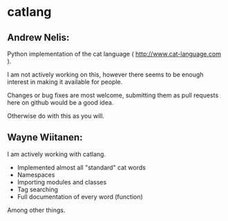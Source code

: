 catlang
=======

Andrew Nelis:
-------------
Python implementation of the cat language ( http://www.cat-language.com ).

I am not actively working on this, however there seems to be enough interest 
in making it available for people.

Changes or bug fixes are most welcome, submitting them as pull requests here
on github would be a good idea.

Otherwise do with this as you will.

Wayne Wiitanen:
--------------
I am actively working with catlang.

* Implemented almost all "standard" cat words
* Namespaces
* Importing modules and classes
* Tag searching
* Full documentation of every word (function)

Among other things.

